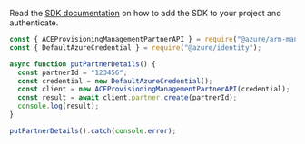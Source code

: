 Read the [SDK documentation](https://github.com/Azure/azure-sdk-for-js/blob/%40azure%2Farm-managementpartner_2.0.1/sdk/managementpartner/arm-managementpartner/README.md) on how to add the SDK to your project and authenticate.

```javascript
const { ACEProvisioningManagementPartnerAPI } = require("@azure/arm-managementpartner");
const { DefaultAzureCredential } = require("@azure/identity");

async function putPartnerDetails() {
  const partnerId = "123456";
  const credential = new DefaultAzureCredential();
  const client = new ACEProvisioningManagementPartnerAPI(credential);
  const result = await client.partner.create(partnerId);
  console.log(result);
}

putPartnerDetails().catch(console.error);
```
